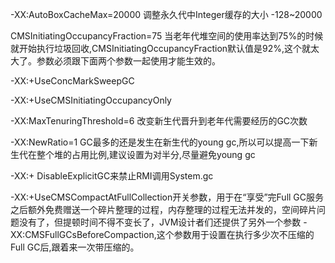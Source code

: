 -XX:AutoBoxCacheMax=20000   调整永久代中Integer缓存的大小 -128~20000  

CMSInitiatingOccupancyFraction=75 当老年代堆空间的使用率达到75%的时候就开始执行垃圾回收,CMSInitiatingOccupancyFraction默认值是92%,这个就太大了。参数必须跟下面两个参数一起使用才能生效的。 

-XX:+UseConcMarkSweepGC 

-XX:+UseCMSInitiatingOccupancyOnly  

-XX:MaxTenuringThreshold=6   改变新生代晋升到老年代需要经历的GC次数 

-XX:NewRatio=1   GC最多的还是发生在新生代的young gc,所以可以提高一下新生代在整个堆的占用比例,建议设置为对半分,尽量避免young gc

-XX:+ DisableExplicitGC来禁止RMI调用System.gc 

-XX:+UseCMSCompactAtFullCollection开关参数，用于在“享受”完Full GC服务之后额外免费赠送一个碎片整理的过程，内存整理的过程无法并发的，空间碎片问题没有了，但提顿时间不得不变长了，JVM设计者们还提供了另外一个参数 -XX:CMSFullGCsBeforeCompaction,这个参数用于设置在执行多少次不压缩的Full GC后,跟着来一次带压缩的。

